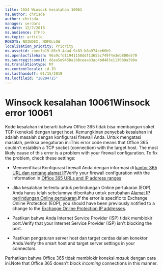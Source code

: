 ```yaml
---
title: 1554 Winsock kesalahan 10061
ms.author: chrisda
author: chrisda
manager: serdars
ms.date: 12/7/2018
ms.audience: ITPro
ms.topic: article
ROBOTS: NOINDEX, NOFOLLOW
localization_priority: Priority
ms.assetid: caecfa19-86c9-4aa4-9c83-b8a974ce60b9
ms.openlocfilehash: 96a9cfd11941158ddf13655c74974e3eb800e570
ms.sourcegitcommit: d6ea5e9458a2b8ceaab3ac4bd483e1130b9a398a
ms.translationtype: MT
ms.contentlocale: id-ID
ms.lasthandoff: 01/15/2019
ms.locfileid: "28294715"
---
```

# <a name="winsock-error-10061"></a><span data-ttu-id="80b33-102">Winsock kesalahan 10061</span><span class="sxs-lookup"><span data-stu-id="80b33-102">Winsock error 10061</span></span>

<span data-ttu-id="80b33-p101">Kode kesalahan ini berarti bahwa Office 365 tidak bisa membangun soket TCP (koneksi) dengan target host. Kemungkinan penyebab kesalahan ini adalah masalah dengan konfigurasi firewall Anda. Untuk mengatasi masalah, periksa pengaturan ini:</span><span class="sxs-lookup"><span data-stu-id="80b33-p101">This error code means that Office 365 couldn't establish a TCP socket (connection) with the target host. The most likely cause of this error is a problem with your firewall configuration. To fix the problem, check these settings:</span></span>
  
- <span data-ttu-id="80b33-106">Memverifikasi Konfigurasi firewall Anda dengan informasi di [kantor 365 URL dan rentang alamat IP](https://docs.microsoft.com/office365/enterprise/urls-and-ip-address-ranges)</span><span class="sxs-lookup"><span data-stu-id="80b33-106">Verify your firewall configuration with the information in [Office 365 URLs and IP address ranges](https://docs.microsoft.com/office365/enterprise/urls-and-ip-address-ranges)</span></span>
    
- <span data-ttu-id="80b33-107">Jika kesalahan tertentu untuk perlindungan Online pertukaran (EOP), Anda harus telah sebelumnya diberitahu untuk perubahan [Alamat IP perlindungan Online pertukaran](https://docs.microsoft.com/office365/SecurityCompliance/eop/exchange-online-protection-ip-addresses).</span><span class="sxs-lookup"><span data-stu-id="80b33-107">If the error is specific to Exchange Online Protection (EOP), you should have been previously notified to a change to the [Exchange Online Protection IP addresses](https://docs.microsoft.com/office365/SecurityCompliance/eop/exchange-online-protection-ip-addresses).</span></span>
    
- <span data-ttu-id="80b33-108">Pastikan bahwa Anda Internet Service Provider (ISP) tidak memblokir port.</span><span class="sxs-lookup"><span data-stu-id="80b33-108">Verify that your Internet Service Provider (ISP) isn't blocking the port.</span></span>
    
- <span data-ttu-id="80b33-109">Pastikan pengaturan server host dan target cerdas dalam konektor Anda.</span><span class="sxs-lookup"><span data-stu-id="80b33-109">Verify the smart host and target server settings in your connectors.</span></span>
    
<span data-ttu-id="80b33-110">Perhatikan bahwa Office 365 tidak memblokir koneksi *masuk* dengan cara ini.</span><span class="sxs-lookup"><span data-stu-id="80b33-110">Note that Office 365 doesn't block  *incoming*  connections in this manner.</span></span> 
  

